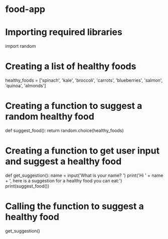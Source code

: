 # food-app
# Importing required libraries
import random

# Creating a list of healthy foods
healthy_foods = ['spinach', 'kale', 'broccoli', 'carrots', 'blueberries', 'salmon', 'quinoa', 'almonds']

# Creating a function to suggest a random healthy food
def suggest_food():
    return random.choice(healthy_foods)

# Creating a function to get user input and suggest a healthy food
def get_suggestion():
    name = input('What is your name? ')
    print('Hi ' + name + ', here is a suggestion for a healthy food you can eat:')
    print(suggest_food())

# Calling the function to suggest a healthy food
get_suggestion()
